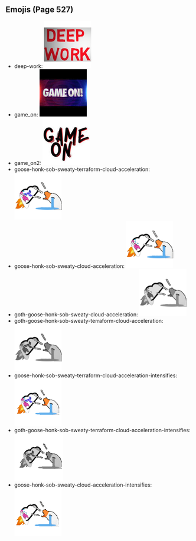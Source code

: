 
## Emojis (Page 527)

* deep-work: ![deep-work](output/deep-work.png)
* game_on: ![game_on](output/game_on.jpg)
* game_on2: ![game_on2](output/game_on2.jpg)
* goose-honk-sob-sweaty-terraform-cloud-acceleration: ![goose-honk-sob-sweaty-terraform-cloud-acceleration](output/goose-honk-sob-sweaty-terraform-cloud-acceleration.png)
* goose-honk-sob-sweaty-cloud-acceleration: ![goose-honk-sob-sweaty-cloud-acceleration](output/goose-honk-sob-sweaty-cloud-acceleration.png)
* goth-goose-honk-sob-sweaty-cloud-acceleration: ![goth-goose-honk-sob-sweaty-cloud-acceleration](output/goth-goose-honk-sob-sweaty-cloud-acceleration.png)
* goth-goose-honk-sob-sweaty-terraform-cloud-acceleration: ![goth-goose-honk-sob-sweaty-terraform-cloud-acceleration](output/goth-goose-honk-sob-sweaty-terraform-cloud-acceleration.png)
* goose-honk-sob-sweaty-terraform-cloud-acceleration-intensifies: ![goose-honk-sob-sweaty-terraform-cloud-acceleration-intensifies](output/goose-honk-sob-sweaty-terraform-cloud-acceleration-intensifies.gif)
* goth-goose-honk-sob-sweaty-terraform-cloud-acceleration-intensifies: ![goth-goose-honk-sob-sweaty-terraform-cloud-acceleration-intensifies](output/goth-goose-honk-sob-sweaty-terraform-cloud-acceleration-intensifies.gif)
* goose-honk-sob-sweaty-cloud-acceleration-intensifies: ![goose-honk-sob-sweaty-cloud-acceleration-intensifies](output/goose-honk-sob-sweaty-cloud-acceleration-intensifies.gif)
